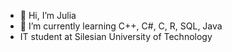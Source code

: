 - 👋 Hi, I’m Julia
- 🌱 I’m currently learning C++, C#, C, R, SQL, Java
- IT student at Silesian University of Technology
